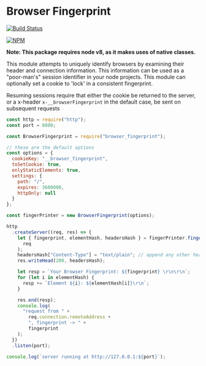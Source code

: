 # Browser Fingerprint

[![Build Status](https://circleci.com/gh/actionhero/browser_fingerprint.png)](https://circleci.com/gh/actionhero/browser_fingerprint.png)


[![NPM](https://nodei.co/npm/browser_fingerprint.png)](https://nodei.co/npm/browser_fingerprint/)

**Note: This package requires node v8, as it makes uses of native classes.**

This module attempts to uniquely identify browsers by examining their header and connection information. This information can be used as a "poor-man's" session identifier in your node projects. This module can optionally set a cookie to 'lock' in a consistent fingerprint.

Resuming sessions require that either the cookie be returned to the server, or a x-header `x-__browserFingerprint` in the default case, be sent on subsequent requests

```javascript
const http = require("http");
const port = 8080;

const BrowserFingerprint = require("browser_fingerprint");

// these are the default options
const options = {
  cookieKey: "__browser_fingerprint",
  toSetCookie: true,
  onlyStaticElements: true,
  settings: {
    path: "/",
    expires: 3600000,
    httpOnly: null
  }
};

const fingerPrinter = new BrowserFingerprint(options);

http
  .createServer((req, res) => {
    let { fingerprint, elementHash, headersHash } = fingerPrinter.fingerprint(
      req
    );
    headersHash["Content-Type"] = "text/plain"; // append any other headers you want
    res.writeHead(200, headersHash);

    let resp = `Your Browser Fingerprint: ${fingerprint} \r\n\r\n`;
    for (let i in elementHash) {
      resp += `Element ${i}: ${elementHash[i]}\r\n`;
    }

    res.end(resp);
    console.log(
      "request from " +
        req.connection.remoteAddress +
        ", fingerprint -> " +
        fingerprint
    );
  })
  .listen(port);

console.log(`server running at http://127.0.0.1:${port}`);
```
